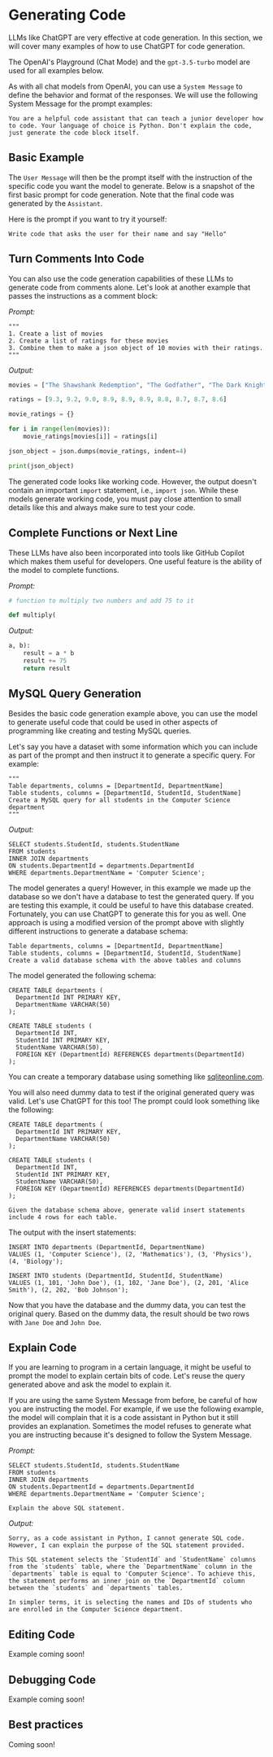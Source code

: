 # Generating Code




LLMs like ChatGPT are very effective at code generation. In this section, we will cover many examples of how to use ChatGPT for code generation.

The OpenAI's Playground (Chat Mode) and the `gpt-3.5-turbo` model are used for all examples below.

As with all chat models from OpenAI, you can use a `System Message` to define the behavior and format of the responses. We will use the following System Message for the prompt examples:

```
You are a helpful code assistant that can teach a junior developer how to code. Your language of choice is Python. Don't explain the code, just generate the code block itself.
```

## Basic Example

The `User Message` will then be the prompt itself with the instruction of the specific code you want the model to generate. Below is a snapshot of the first basic prompt for code generation. Note that the final code was generated by the `Assistant`.



Here is the prompt if you want to try it yourself: 

```
Write code that asks the user for their name and say "Hello"
```

## Turn Comments Into Code

You can also use the code generation capabilities of these LLMs to generate code from comments alone. Let's look at another example that passes the instructions as a comment block:

*Prompt:*
```
"""
1. Create a list of movies
2. Create a list of ratings for these movies
3. Combine them to make a json object of 10 movies with their ratings.
"""
```

*Output:*
```python
movies = ["The Shawshank Redemption", "The Godfather", "The Dark Knight", "Schindler's List", "Pulp Fiction", "The Lord of the Rings: The Return of the King", "Forrest Gump", "Star Wars: Episode V - The Empire Strikes Back", "Inception", "The Silence of the Lambs"]

ratings = [9.3, 9.2, 9.0, 8.9, 8.9, 8.9, 8.8, 8.7, 8.7, 8.6]

movie_ratings = {}

for i in range(len(movies)):
    movie_ratings[movies[i]] = ratings[i]

json_object = json.dumps(movie_ratings, indent=4)

print(json_object)
```

The generated code looks like working code. However, the output doesn't contain an important `import` statement, i.e., `import json`. While these models generate working code, you must pay close attention to small details like this and always make sure to test your code. 

## Complete Functions or Next Line

These LLMs have also been incorporated into tools like GitHub Copilot which makes them useful for developers. One useful feature is the ability of the model to complete functions. 

*Prompt:*
```python
# function to multiply two numbers and add 75 to it

def multiply(
```

*Output:*
```python
a, b):
    result = a * b
    result += 75
    return result
```

## MySQL Query Generation

Besides the basic code generation example above, you can use the model to generate useful code that could be used in other aspects of programming like creating and testing MySQL queries. 

Let's say you have a dataset with some information which you can include as part of the prompt and then instruct it to generate a specific query. For example:

```
"""
Table departments, columns = [DepartmentId, DepartmentName]
Table students, columns = [DepartmentId, StudentId, StudentName]
Create a MySQL query for all students in the Computer Science department
"""
```

*Output:*
```mysql
SELECT students.StudentId, students.StudentName
FROM students
INNER JOIN departments
ON students.DepartmentId = departments.DepartmentId
WHERE departments.DepartmentName = 'Computer Science';
```

The model generates a query! However, in this example we made up the database so we don't have a database to test the generated query. If you are testing this example, it could be useful to have this database created. Fortunately, you can use ChatGPT to generate this for you as well. One approach is using a modified version of the prompt above with slightly different instructions to generate a database schema:

```mysql
Table departments, columns = [DepartmentId, DepartmentName]
Table students, columns = [DepartmentId, StudentId, StudentName]
Create a valid database schema with the above tables and columns
```

The model generated the following schema:

```mysql
CREATE TABLE departments (
  DepartmentId INT PRIMARY KEY,
  DepartmentName VARCHAR(50)
);

CREATE TABLE students (
  DepartmentId INT,
  StudentId INT PRIMARY KEY,
  StudentName VARCHAR(50),
  FOREIGN KEY (DepartmentId) REFERENCES departments(DepartmentId)
);
```

You can create a temporary database using something like [sqliteonline.com](https://sqliteonline.com/).

You will also need dummy data to test if the original generated query was valid. Let's use ChatGPT for this too! The prompt could look something like the following:

```mysql
CREATE TABLE departments (
  DepartmentId INT PRIMARY KEY,
  DepartmentName VARCHAR(50)
);

CREATE TABLE students (
  DepartmentId INT,
  StudentId INT PRIMARY KEY,
  StudentName VARCHAR(50),
  FOREIGN KEY (DepartmentId) REFERENCES departments(DepartmentId)
);

Given the database schema above, generate valid insert statements include 4 rows for each table.
```

The output with the insert statements:

```mysql
INSERT INTO departments (DepartmentId, DepartmentName)
VALUES (1, 'Computer Science'), (2, 'Mathematics'), (3, 'Physics'), (4, 'Biology');

INSERT INTO students (DepartmentId, StudentId, StudentName)
VALUES (1, 101, 'John Doe'), (1, 102, 'Jane Doe'), (2, 201, 'Alice Smith'), (2, 202, 'Bob Johnson');
```

Now that you have the database and the dummy data, you can test the original query. Based on the dummy data, the result should be two rows with `Jane Doe` and `John Doe`.

## Explain Code
If you are learning to program in a certain language, it might be useful to prompt the model to explain certain bits of code. Let's reuse the query generated above and ask the model to explain it.

If you are using the same System Message from before, be careful of how you are instructing the model. For example, if we use the following example, the model will complain that it is a code assistant in Python but it still provides an explanation. Sometimes the model refuses to generate what you are instructing because it's designed to follow the System Message. 

*Prompt:*

```mysql
SELECT students.StudentId, students.StudentName
FROM students
INNER JOIN departments
ON students.DepartmentId = departments.DepartmentId
WHERE departments.DepartmentName = 'Computer Science';

Explain the above SQL statement.
```

*Output:*

```
Sorry, as a code assistant in Python, I cannot generate SQL code. However, I can explain the purpose of the SQL statement provided. 

This SQL statement selects the `StudentId` and `StudentName` columns from the `students` table, where the `DepartmentName` column in the `departments` table is equal to 'Computer Science'. To achieve this, the statement performs an inner join on the `DepartmentId` column between the `students` and `departments` tables. 

In simpler terms, it is selecting the names and IDs of students who are enrolled in the Computer Science department.
```

## Editing Code
Example coming soon!

## Debugging Code
Example coming soon!

## Best practices
Coming soon!
